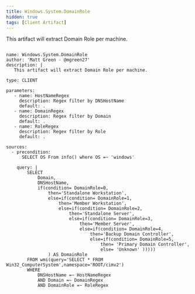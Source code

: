 ```yaml
---
title: Windows.System.DomainRole
hidden: true
tags: [Client Artifact]
---
```


This artifact will extract Domain Role per machine.


<pre><code class="language-yaml">
name: Windows.System.DomainRole
author: 'Matt Green - @mgreen27'
description: |
   This artifact will extract Domain Role per machine.

type: CLIENT

parameters:
   - name: HostNameRegex
     description: Regex filter by DNSHostName
     default: .
   - name: DomainRegex
     description: Regex filter by Domain
     default: .
   - name: RoleRegex
     description: Regex filter by Role
     default: .
     
sources:
  - precondition:
      SELECT OS From info() where OS =~ 'windows'

    query: |
        SELECT 
            Domain, 
            DNSHostName, 
            if(condition= DomainRole=0,
                then='Standalone Workstation',
                else=if(condition= DomainRole=1,
                    then='Member Workstation',
                    else=if(condition= DomainRole=2,
                        then='Standalone Server',
                        else=if(condition= DomainRole=3,
                            then='Member Server',
                            else=if(condition= DomainRole=4,
                                then='Backup Domain Controller',
                                else=if(condition= DomainRole=5,
                                    then= 'Primary Domain Controller',
                                    else= 'Unknown' )))))
                ) AS DomainRole
        FROM wmi(query='SELECT * FROM Win32_ComputerSystem',namespace='ROOT/cimv2')
        WHERE 
            DNSHostName =~ HostNameRegex
            AND Domain =~ DomainRegex
            AND DomainRole =~ RoleRegex
</code></pre>

